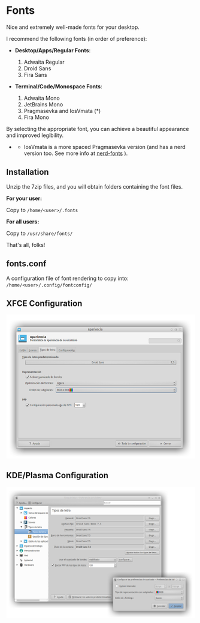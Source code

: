 # Fonts

Nice and extremely well-made fonts for your desktop.

I recommend the following fonts (in order of preference):

- **Desktop/Apps/Regular Fonts**:
	1. Adwaita Regular
	2. Droid Sans
	3. Fira Sans
	
- **Terminal/Code/Monospace Fonts**:
	1. Adwaita Mono
	2. JetBrains Mono
	3. Pragmasevka and IosVmata (*)
	3. Fira Mono

By selecting the appropriate font, you can achieve a beautiful appearance and improved legibility.


* - IosVmata is a more spaced Pragmasevka version (and has a nerd version too. See more info at [nerd-fonts](https://github.com/ryanoasis/nerd-fonts) ).


## Installation

Unzip the 7zip files, and you will obtain folders containing the font files.

**For your user:**

Copy to `/home/<user>/.fonts`

**For all users:**

Copy to `/usr/share/fonts/`


That's all, folks!



## fonts.conf

A configuration file of font rendering to copy into:
`/home/<user>/.config/fontconfig/`

## XFCE Configuration

![XFCE Font Configuration](./fonts-xfce.png)

## KDE/Plasma Configuration

![KDE / Plasma Font Configuration](./fonts-kde.png)